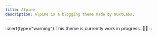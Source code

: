 ```yaml
---
title: Alpine
description: Alpine is a blogging theme made by NuxtLabs.
---
```


::alert{type="warning"}
This theme is currently work in progress. 👷‍♂️
::

